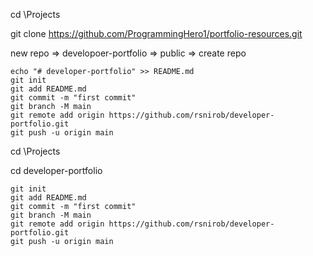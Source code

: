 
cd \Projects

git clone https://github.com/ProgrammingHero1/portfolio-resources.git


new repo => developoer-portfolio => public => create repo

    echo "# developer-portfolio" >> README.md
    git init
    git add README.md
    git commit -m "first commit"
    git branch -M main
    git remote add origin https://github.com/rsnirob/developer-portfolio.git
    git push -u origin main


cd \Projects

cd developer-portfolio

    git init
    git add README.md
    git commit -m "first commit"
    git branch -M main
    git remote add origin https://github.com/rsnirob/developer-portfolio.git
    git push -u origin main

